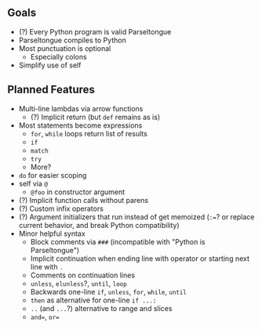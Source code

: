 ## Goals

* (?) Every Python program is valid Parseltongue
* Parseltongue compiles to Python
* Most punctuation is optional
  * Especially colons
* Simplify use of self

## Planned Features

* Multi-line lambdas via arrow functions
  * (?) Implicit return (but `def` remains as is)
* Most statements become expressions
  * `for`, `while` loops return list of results
  * `if`
  * `match`
  * `try`
  * More?
* `do` for easier scoping
* self via `@`
  * `@foo` in constructor argument
* (?) Implicit function calls without parens
* (?) Custom infix operators
* (?) Argument initializers that run instead of get memoized
  (`:=`? or replace current behavior, and break Python compatibility)
* Minor helpful syntax
  * Block comments via `###` (incompatible with "Python is Parseltongue")
  * Implicit continuation when ending line with operator
    or starting next line with `.`
  * Comments on continuation lines
  * `unless`, `elunless`?, `until`, `loop`
  * Backwards one-line `if`, `unless`, `for`, `while`, `until`
  * `then` as alternative for one-line `if ...:`
  * `..` (and `...`?) alternative to range and slices
  * `and=`, `or=`
